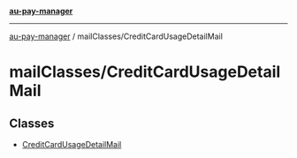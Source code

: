 [**au-pay-manager**](../../README.md)

***

[au-pay-manager](../../README.md) / mailClasses/CreditCardUsageDetailMail

# mailClasses/CreditCardUsageDetailMail

## Classes

- [CreditCardUsageDetailMail](classes/CreditCardUsageDetailMail.md)
